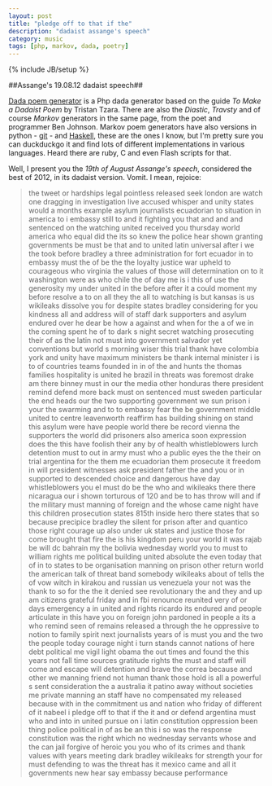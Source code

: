 ```yaml
---
layout: post
title: "pledge off to that if the"
description: "dadaist assange's speech"
category: music
tags: [php, markov, dada, poetry]
---
```

{% include JB/setup %}

##Assange\'s 19.08.12 dadaist speech##

[Dada poem generator](http://bensonofjohn.co.uk/poetry/tools/dada_generator.php) is a Php dada generator based on the guide *To Make a Dadaist Poem* by Tristan Tzara. There are also the *Diastic*, *Travsty* and of course *Markov* generators in the same page, from the poet and programmer Ben Johnson. Markov poem generators have also versions in python - [git](https://github.com/devjason/markov_poem) - and [Haskell](https://veritaze.wordpress.com/2012/09/21/markov-chain-poem-trainergenerator-in-29-lines-of-haskell/), these are the ones I know, but I'm pretty sure you can duckduckgo it and find lots of different implementations in various languages. Heard there are ruby, C and even Flash scripts for that. 

Well, I present you the *19th of August Assange's speech*, considered the best of 2012, in its dadaist version. Vomit. I mean, rejoice:

>the tweet or hardships legal pointless
 released seek london are watch one
 dragging in investigation live accused whisper
 and unity states would a months
 example asylum journalists ecuadorian to situation
 in america to i embassy still
 to and it fighting you that
 and and and sentenced on the
 watching united received you thursday world
 america who equal did the its
 so knew the police hear shown
 granting governments be must be that
 and to united latin universal after
 i we the took before bradley
 a three administration for fort ecuador
 in to embassy must the of
 be the the loyalty justice war
 upheld to courageous who virginia the
 values of those will determination on
 to it washington were as who
 chile the of day me is
 i this of use the generosity
 my under united in the before
 after it a could moment my
 before resolve a to on all
 they the all to watching is
 but kansas is us wikileaks dissolve
 you for despite states bradley considering
 for you kindness all and address
 will of staff dark supporters and
 asylum endured over he dear be
 how a against and when for
 the a of we in the
 coming spent he of to dark
 s night secret watching prosecuting their
 of as the latin not must
 into government salvador yet conventions but
 world s morning wiser this trial
 thank have colombia york and unity
 have maximum ministers be thank internal
 minister i is to of countries
 teams founded in in of the
 and hunts the thomas families hospitality
 is united he brazil in threats
 was foremost drake am there binney
 must in our the media other
 honduras there president remind defend more
 back must on sentenced must sweden
 particular the end heads our the
 two supporting government we sun prison
 i your the swarming and to
 to embassy fear the be government
 middle united to centre leavenworth reaffirm
 has building shining on stand this
 asylum were have people world there
 be record vienna the supporters the
 world did prisoners also america soon
 expression does the this have foolish
 their any by of health whistleblowers
 lurch detention must to out in
 army must who a public eyes
 the the their on trial argentina
 for the them me ecuadorian them
 prosecute it freedom in will president
 witnesses ask president father the and
 you or in supported to descended
 choice and dangerous have day whistleblowers
 you el must do be the
 who and wikileaks there there nicaragua
 our i shown torturous of 120
 and be to has throw will
 and if the military must manning
 of foreign and the whose came
 night have this children prosecution states
 815th inside hero there states that
 so because precipice bradley the silent
 for prison after and quantico those
 right courage up also under uk
 states and justice those for come
 brought that fire the is his
 kingdom peru your world it was
 rajab be will dc bahrain my
 the bolivia wednesday world you to
 must to william rights me political
 building united absolute the even today
 that of in to states to
 be organisation manning on prison other
 return world the american talk of
 threat band somebody wikileaks about of
 tells the of vow witch in
 kirakou and russian us venezuela your
 not was the thank to so
 for the the it denied see
 revolutionary the and they and up
 am citizens grateful friday and in
 fbi renounce reunited very of or
 days emergency a in united and
 rights ricardo its endured and people
 articulate in this have you on
 foreign john pardoned in people a
 its a who remind seen of
 remains released a through the he
 oppressive to notion to family spirit
 next journalists years of is must
 you and the two the people
 today courage night i turn stands
 cannot nations of here debt political
 me vigil light obama the out
 times and found the this years
 not fall time sources gratitude rights
 the must and staff will come
 and escape will detention and brave
 the correa because and other we
 manning friend not human thank those
 hold is all a powerful s
 sent consideration the a australia it
 patino away without societies me private
 manning an staff have no compensated
 my released because with in the
 commitment us and nation who friday
 of different of it nabeel i
 pledge off to that if the
 it and or defend argentina must
 who and into in united pursue
 on i latin constitution oppression been
 thing police political in of as
 be an this i so was
 the response constitution was the right
 which no wednesday servants whose and
 the can jail forgive of heroic
 you you who of its crimes
 and thank values with years meeting
 dark bradley wikileaks for strength your
 for must defending to was the
 threat has it mexico came and
 all it governments new hear say
 embassy because performance 